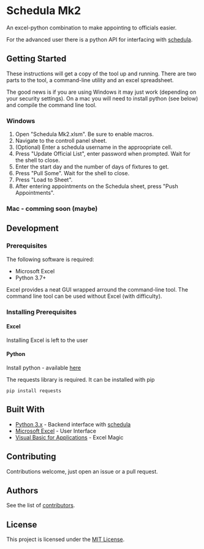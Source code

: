 # Schedula Mk2

An excel-python combination to make appointing to officials easier.

For the advanced user there is a python API for interfacing with [schedula](https://schedula.sportstg.com/).

## Getting Started

These instructions will get a copy of the tool up and running.
There are two parts to the tool, a command-line utility and an excel spreadsheet.

The good news is if you are using Windows it may just work (depending on your security settings). On a mac you will need to install python (see below) and compile the command line tool.

### Windows

1. Open "Schedula Mk2.xlsm". Be sure to enable macros.
2. Navigate to the controll panel sheet.
3. (Optional) Enter a schedula username in the approopriate cell.
4. Press "Update Official List", enter password when prompted. Wait for the shell to close.
5. Enter the start day and the number of days of fixtures to get.
6. Press "Pull Some". Wait for the shell to close.
7. Press "Load to Sheet".
8. After entering appointments on the Schedula sheet, press "Push Appointments".


### Mac - comming soon (maybe)

## Development

### Prerequisites

The following software is required:

* Microsoft Excel
* Python 3.7+

Excel provides a neat GUI wrapped arround the command-line tool. The command line tool can be used without Excel (with difficulty).

### Installing Prerequisites

#### Excel

Installing Excel is left to the user

#### Python

Install python - available [here](https://www.python.org/downloads/)

The requests library is required. It can be installed with pip

```
pip install requests
```

## Built With

* [Python 3.x](https://www.python.org/) - Backend interface with [schedula](https://schedula.sportstg.com/)
* [Microsoft Excel](https://www.microsoft.com/en-au/microsoft-365/excel) - User Interface
* [Visual Basic for Applications](https://docs.microsoft.com/en-us/office/vba/api/overview/) - Excel Magic

## Contributing

Contributions welcome, just open an issue or a pull request. 

## Authors

See the list of [contributors](https://github.com/Rails71/schedulaMk2/graphs/contributors).

## License

This project is licensed under the [MIT License](https://github.com/Rails71/schedulaMk2/blob/master/LICENCE.txt).
